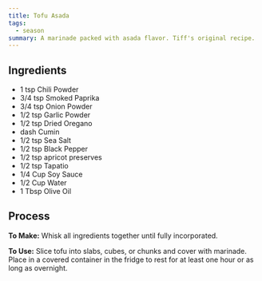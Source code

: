 ```yaml
---
title: Tofu Asada
tags:
  - season
summary: A marinade packed with asada flavor. Tiff's original recipe.
---
```


## Ingredients

- 1 tsp Chili Powder
- 3/4 tsp Smoked Paprika
- 3/4 tsp Onion Powder
- 1/2 tsp Garlic Powder
- 1/2 tsp Dried Oregano
- dash Cumin
- 1/2 tsp Sea Salt
- 1/2 tsp Black Pepper
- 1/2 tsp apricot preserves
- 1/2 tsp Tapatio
- 1/4 Cup Soy Sauce
- 1/2 Cup Water
- 1 Tbsp Olive Oil

## Process

**To Make:** Whisk all ingredients together until fully incorporated.

**To Use:** Slice tofu into slabs, cubes, or chunks and cover with marinade. Place in a covered container in the fridge to rest for at least one hour or as long as overnight.
